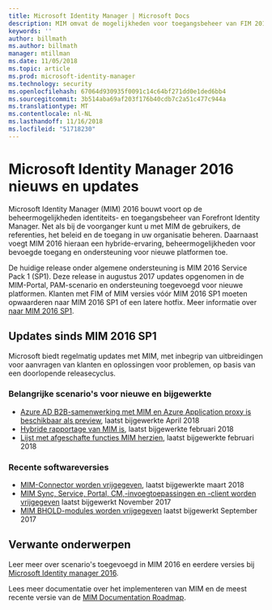 ```yaml
---
title: Microsoft Identity Manager | Microsoft Docs
description: MIM omvat de mogelijkheden voor toegangsbeheer van FIM 2010 en zorgt ervoor dat u gebruikers, referenties, beleidsregels en toegang in uw organisatie kunt beheren.
keywords: ''
author: billmath
ms.author: billmath
manager: mtillman
ms.date: 11/05/2018
ms.topic: article
ms.prod: microsoft-identity-manager
ms.technology: security
ms.openlocfilehash: 67064d930935f0091c14c64bf271dd0e1ded6bb4
ms.sourcegitcommit: 3b514aba69af203f176b40cdb7c2a51c477c944a
ms.translationtype: MT
ms.contentlocale: nl-NL
ms.lasthandoff: 11/16/2018
ms.locfileid: "51718230"
---
```

# <a name="microsoft-identity-manager-2016-news-and-updates"></a>Microsoft Identity Manager 2016 nieuws en updates

Microsoft Identity Manager (MIM) 2016 bouwt voort op de beheermogelijkheden identiteits- en toegangsbeheer van Forefront Identity Manager. Net als bij de voorganger kunt u met MIM de gebruikers, de referenties, het beleid en de toegang in uw organisatie beheren.  Daarnaast voegt MIM 2016 hieraan een hybride-ervaring, beheermogelijkheden voor bevoegde toegang en ondersteuning voor nieuwe platformen toe.

De huidige release onder algemene ondersteuning is MIM 2016 Service Pack 1 (SP1).  Deze release in augustus 2017 updates opgenomen in de MIM-Portal, PAM-scenario en ondersteuning toegevoegd voor nieuwe platformen.  Klanten met FIM of MIM versies vóór MIM 2016 SP1 moeten opwaarderen naar MIM 2016 SP1 of een latere hotfix.  Meer informatie over [naar MIM 2016 SP1](./reference/version-history.md).

## <a name="updates-since-mim-2016-sp1"></a>Updates sinds MIM 2016 SP1

Microsoft biedt regelmatig updates met MIM, met inbegrip van uitbreidingen voor aanvragen van klanten en oplossingen voor problemen, op basis van een doorlopende releasecyclus.

### <a name="major-new-and-updated-scenarios"></a>Belangrijke scenario's voor nieuwe en bijgewerkte

- [Azure AD B2B-samenwerking met MIM en Azure Application proxy is beschikbaar als preview](microsoft-identity-manager-2016-graph-b2b-scenario.md), laatst bijgewerkte April 2018
- [Hybride rapportage van MIM is](https://cloudblogs.microsoft.com/enterprisemobility/2018/02/23/hybrid-mim-reporting-now-available-in-azure-active-directory/), laatst bijgewerkte februari 2018
- [Lijst met afgeschafte functies MIM herzien](microsoft-identity-manager-2016-deprecated-features.md), laatst bijgewerkte februari 2018

### <a name="recent-software-releases"></a>Recente softwareversies

- [MIM-Connector worden vrijgegeven](./reference/microsoft-identity-manager-2016-connector-version-history.md), laatst bijgewerkte maart 2018
- [MIM Sync, Service, Portal, CM,-invoegtoepassingen en -client worden vrijgegeven](./reference/version-history.md) laatst bijgewerkt November 2017
- [MIM BHOLD-modules worden vrijgegeven](./reference/version-bhold-history.md) laatst bijgewerkt September 2017




## <a name="related-topics"></a>Verwante onderwerpen

Leer meer over scenario's toegevoegd in MIM 2016 en eerdere versies bij [Microsoft Identity manager 2016](microsoft-identity-manager-2016.md).

Lees meer documentatie over het implementeren van MIM en de meest recente versie van de [MIM Documentation Roadmap](https://docs.microsoft.com/en-us/microsoft-identity-manager/).

